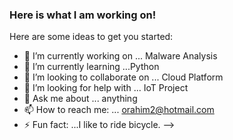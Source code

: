 ### Here is what I am working on!

Here are some ideas to get you started:

- 🔭 I’m currently working on ... Malware Analysis
- 🌱 I’m currently learning ...Python
- 👯 I’m looking to collaborate on ... Cloud Platform
- 🤔 I’m looking for help with ... IoT Project
- 💬 Ask me about ... anything
- 📫 How to reach me: ... orahim2@hotmail.com
- ⚡ Fun fact: ...I like to ride bicycle.
-->
